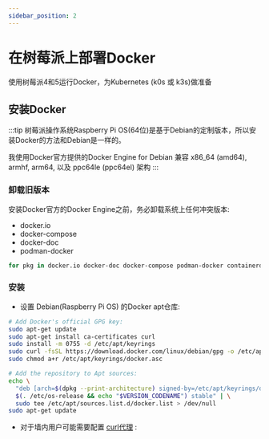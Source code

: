 ```yaml
---
sidebar_position: 2
---
```


# 在树莓派上部署Docker

使用树莓派4和5运行Docker，为Kubernetes (k0s 或 k3s)做准备

## 安装Docker

:::tip
树莓派操作系统Raspberry Pi OS(64位)是基于Debian的定制版本，所以安装Docker的方法和Debian是一样的。

我使用Docker官方提供的Docker Engine for Debian 兼容 x86_64 (amd64), armhf, arm64, 以及 ppc64le (ppc64el) 架构
:::

### 卸载旧版本

安装Docker官方的Docker Engine之前，务必卸载系统上任何冲突版本:

- docker.io
- docker-compose
- docker-doc
- podman-docker

```bash
for pkg in docker.io docker-doc docker-compose podman-docker containerd runc; do sudo apt-get remove $pkg; done
```
### 安装

- 设置 Debian(Raspberry Pi OS) 的Docker apt仓库:

```bash
# Add Docker's official GPG key:
sudo apt-get update
sudo apt-get install ca-certificates curl
sudo install -m 0755 -d /etc/apt/keyrings
sudo curl -fsSL https://download.docker.com/linux/debian/gpg -o /etc/apt/keyrings/docker.asc
sudo chmod a+r /etc/apt/keyrings/docker.asc

# Add the repository to Apt sources:
echo \
  "deb [arch=$(dpkg --print-architecture) signed-by=/etc/apt/keyrings/docker.asc] https://download.docker.com/linux/debian \
  $(. /etc/os-release && echo "$VERSION_CODENAME") stable" | \
  sudo tee /etc/apt/sources.list.d/docker.list > /dev/null
sudo apt-get update
```

- 对于墙内用户可能需要配置 [curl代理](../../os/proxy) :
